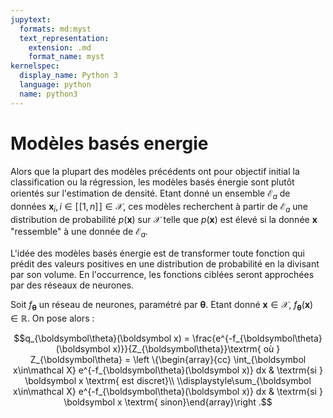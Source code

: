 ```yaml
---
jupytext:
  formats: md:myst
  text_representation:
    extension: .md
    format_name: myst
kernelspec:
  display_name: Python 3
  language: python
  name: python3
---
```


# Modèles basés energie

Alors que la plupart des modèles précédents ont pour objectif initial la classification ou la régression, les modèles basés énergie sont plutôt orientés sur l'estimation de densité. Etant donné un ensemble $\mathcal E_a$ de données  $\boldsymbol x_i,i\in[\![1,n]\!]\in\mathcal X$, ces modèles recherchent à partir de $\mathcal E_a$ une distribution de probabilité $p(\boldsymbol x)$ sur $\mathcal X$ telle que $p(\boldsymbol x)$ est élevé si la donnée $\boldsymbol x$ "ressemble" à une donnée de $\mathcal E_a$.

L'idée des modèles basés énergie  est de transformer toute fonction qui prédit des valeurs positives en une distribution de probabilité en la divisant par son volume. En l'occurrence, les fonctions ciblées seront approchées par des réseaux de neurones.

Soit $f_{\boldsymbol\theta}$ un réseau de neurones, paramétré par $\boldsymbol\theta$. Etant donné $\boldsymbol x\in\mathcal X$, $f_{\boldsymbol\theta}(\boldsymbol x)\in\mathbb{R}$. On pose alors :

$$q_{\boldsymbol\theta}(\boldsymbol x) = \frac{e^{-f_{\boldsymbol\theta}(\boldsymbol x)}}{Z_{\boldsymbol\theta}}\textrm{ où } Z_{\boldsymbol\theta} = \left \{\begin{array}{cc} \int_{\boldsymbol x\in\mathcal X} e^{-f_{\boldsymbol\theta}(\boldsymbol x)} dx & \textrm{si } \boldsymbol x \textrm{ est discret}\\ \\displaystyle\sum_{\boldsymbol x\in\mathcal X} e^{-f_{\boldsymbol\theta}(\boldsymbol x)} dx & \textrm{si } \boldsymbol x \textrm{ sinon}\end{array}\right .$$


